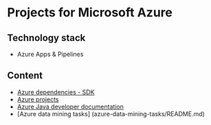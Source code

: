 # Projects for Microsoft Azure

## Technology stack
* Azure Apps & Pipelines
	
## Content
- [Azure dependencies - SDK](azure-dependencies-sdk/README.md)
- [Azure projects](azure-projects/README.md)
- [Azure Java developer documentation](azure-java-developer-documentation/README.md)
- [Azure data mining tasks] (azure-data-mining-tasks/README.md)